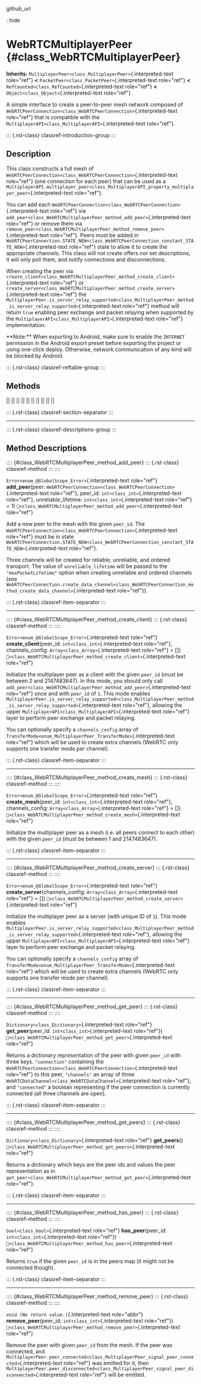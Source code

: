github_url

:   hide

# WebRTCMultiplayerPeer {#class_WebRTCMultiplayerPeer}

**Inherits:** `MultiplayerPeer<class_MultiplayerPeer>`{.interpreted-text
role="ref"} **\<** `PacketPeer<class_PacketPeer>`{.interpreted-text
role="ref"} **\<** `RefCounted<class_RefCounted>`{.interpreted-text
role="ref"} **\<** `Object<class_Object>`{.interpreted-text role="ref"}

A simple interface to create a peer-to-peer mesh network composed of
`WebRTCPeerConnection<class_WebRTCPeerConnection>`{.interpreted-text
role="ref"} that is compatible with the
`MultiplayerAPI<class_MultiplayerAPI>`{.interpreted-text role="ref"}.

::: {.rst-class}
classref-introduction-group
:::

## Description

This class constructs a full mesh of
`WebRTCPeerConnection<class_WebRTCPeerConnection>`{.interpreted-text
role="ref"} (one connection for each peer) that can be used as a
`MultiplayerAPI.multiplayer_peer<class_MultiplayerAPI_property_multiplayer_peer>`{.interpreted-text
role="ref"}.

You can add each
`WebRTCPeerConnection<class_WebRTCPeerConnection>`{.interpreted-text
role="ref"} via
`add_peer<class_WebRTCMultiplayerPeer_method_add_peer>`{.interpreted-text
role="ref"} or remove them via
`remove_peer<class_WebRTCMultiplayerPeer_method_remove_peer>`{.interpreted-text
role="ref"}. Peers must be added in
`WebRTCPeerConnection.STATE_NEW<class_WebRTCPeerConnection_constant_STATE_NEW>`{.interpreted-text
role="ref"} state to allow it to create the appropriate channels. This
class will not create offers nor set descriptions, it will only poll
them, and notify connections and disconnections.

When creating the peer via
`create_client<class_WebRTCMultiplayerPeer_method_create_client>`{.interpreted-text
role="ref"} or
`create_server<class_WebRTCMultiplayerPeer_method_create_server>`{.interpreted-text
role="ref"} the
`MultiplayerPeer.is_server_relay_supported<class_MultiplayerPeer_method_is_server_relay_supported>`{.interpreted-text
role="ref"} method will return `true` enabling peer exchange and packet
relaying when supported by the
`MultiplayerAPI<class_MultiplayerAPI>`{.interpreted-text role="ref"}
implementation.

\*\*Note:\*\* When exporting to Android, make sure to enable the
`INTERNET` permission in the Android export preset before exporting the
project or using one-click deploy. Otherwise, network communication of
any kind will be blocked by Android.

::: {.rst-class}
classref-reftable-group
:::

## Methods

||
||
||
||
||
||
||
||
||
||

::: {.rst-class}
classref-section-separator
:::

------------------------------------------------------------------------

::: {.rst-class}
classref-descriptions-group
:::

## Method Descriptions

:::: {#class_WebRTCMultiplayerPeer_method_add_peer}
::: {.rst-class}
classref-method
:::
::::

`Error<enum_@GlobalScope_Error>`{.interpreted-text role="ref"}
**add_peer**(peer:
`WebRTCPeerConnection<class_WebRTCPeerConnection>`{.interpreted-text
role="ref"}, peer_id: `int<class_int>`{.interpreted-text role="ref"},
unreliable_lifetime: `int<class_int>`{.interpreted-text role="ref"} = 1)
`🔗<class_WebRTCMultiplayerPeer_method_add_peer>`{.interpreted-text
role="ref"}

Add a new peer to the mesh with the given `peer_id`. The
`WebRTCPeerConnection<class_WebRTCPeerConnection>`{.interpreted-text
role="ref"} must be in state
`WebRTCPeerConnection.STATE_NEW<class_WebRTCPeerConnection_constant_STATE_NEW>`{.interpreted-text
role="ref"}.

Three channels will be created for reliable, unreliable, and ordered
transport. The value of `unreliable_lifetime` will be passed to the
`"maxPacketLifetime"` option when creating unreliable and ordered
channels (see
`WebRTCPeerConnection.create_data_channel<class_WebRTCPeerConnection_method_create_data_channel>`{.interpreted-text
role="ref"}).

::: {.rst-class}
classref-item-separator
:::

------------------------------------------------------------------------

:::: {#class_WebRTCMultiplayerPeer_method_create_client}
::: {.rst-class}
classref-method
:::
::::

`Error<enum_@GlobalScope_Error>`{.interpreted-text role="ref"}
**create_client**(peer_id: `int<class_int>`{.interpreted-text
role="ref"}, channels_config: `Array<class_Array>`{.interpreted-text
role="ref"} = \[\])
`🔗<class_WebRTCMultiplayerPeer_method_create_client>`{.interpreted-text
role="ref"}

Initialize the multiplayer peer as a client with the given `peer_id`
(must be between 2 and 2147483647). In this mode, you should only call
`add_peer<class_WebRTCMultiplayerPeer_method_add_peer>`{.interpreted-text
role="ref"} once and with `peer_id` of `1`. This mode enables
`MultiplayerPeer.is_server_relay_supported<class_MultiplayerPeer_method_is_server_relay_supported>`{.interpreted-text
role="ref"}, allowing the upper
`MultiplayerAPI<class_MultiplayerAPI>`{.interpreted-text role="ref"}
layer to perform peer exchange and packet relaying.

You can optionally specify a `channels_config` array of
`TransferMode<enum_MultiplayerPeer_TransferMode>`{.interpreted-text
role="ref"} which will be used to create extra channels (WebRTC only
supports one transfer mode per channel).

::: {.rst-class}
classref-item-separator
:::

------------------------------------------------------------------------

:::: {#class_WebRTCMultiplayerPeer_method_create_mesh}
::: {.rst-class}
classref-method
:::
::::

`Error<enum_@GlobalScope_Error>`{.interpreted-text role="ref"}
**create_mesh**(peer_id: `int<class_int>`{.interpreted-text role="ref"},
channels_config: `Array<class_Array>`{.interpreted-text role="ref"} =
\[\])
`🔗<class_WebRTCMultiplayerPeer_method_create_mesh>`{.interpreted-text
role="ref"}

Initialize the multiplayer peer as a mesh (i.e. all peers connect to
each other) with the given `peer_id` (must be between 1 and 2147483647).

::: {.rst-class}
classref-item-separator
:::

------------------------------------------------------------------------

:::: {#class_WebRTCMultiplayerPeer_method_create_server}
::: {.rst-class}
classref-method
:::
::::

`Error<enum_@GlobalScope_Error>`{.interpreted-text role="ref"}
**create_server**(channels_config:
`Array<class_Array>`{.interpreted-text role="ref"} = \[\])
`🔗<class_WebRTCMultiplayerPeer_method_create_server>`{.interpreted-text
role="ref"}

Initialize the multiplayer peer as a server (with unique ID of `1`).
This mode enables
`MultiplayerPeer.is_server_relay_supported<class_MultiplayerPeer_method_is_server_relay_supported>`{.interpreted-text
role="ref"}, allowing the upper
`MultiplayerAPI<class_MultiplayerAPI>`{.interpreted-text role="ref"}
layer to perform peer exchange and packet relaying.

You can optionally specify a `channels_config` array of
`TransferMode<enum_MultiplayerPeer_TransferMode>`{.interpreted-text
role="ref"} which will be used to create extra channels (WebRTC only
supports one transfer mode per channel).

::: {.rst-class}
classref-item-separator
:::

------------------------------------------------------------------------

:::: {#class_WebRTCMultiplayerPeer_method_get_peer}
::: {.rst-class}
classref-method
:::
::::

`Dictionary<class_Dictionary>`{.interpreted-text role="ref"}
**get_peer**(peer_id: `int<class_int>`{.interpreted-text role="ref"})
`🔗<class_WebRTCMultiplayerPeer_method_get_peer>`{.interpreted-text
role="ref"}

Returns a dictionary representation of the peer with given `peer_id`
with three keys. `"connection"` containing the
`WebRTCPeerConnection<class_WebRTCPeerConnection>`{.interpreted-text
role="ref"} to this peer, `"channels"` an array of three
`WebRTCDataChannel<class_WebRTCDataChannel>`{.interpreted-text
role="ref"}, and `"connected"` a boolean representing if the peer
connection is currently connected (all three channels are open).

::: {.rst-class}
classref-item-separator
:::

------------------------------------------------------------------------

:::: {#class_WebRTCMultiplayerPeer_method_get_peers}
::: {.rst-class}
classref-method
:::
::::

`Dictionary<class_Dictionary>`{.interpreted-text role="ref"}
**get_peers**()
`🔗<class_WebRTCMultiplayerPeer_method_get_peers>`{.interpreted-text
role="ref"}

Returns a dictionary which keys are the peer ids and values the peer
representation as in
`get_peer<class_WebRTCMultiplayerPeer_method_get_peer>`{.interpreted-text
role="ref"}.

::: {.rst-class}
classref-item-separator
:::

------------------------------------------------------------------------

:::: {#class_WebRTCMultiplayerPeer_method_has_peer}
::: {.rst-class}
classref-method
:::
::::

`bool<class_bool>`{.interpreted-text role="ref"} **has_peer**(peer_id:
`int<class_int>`{.interpreted-text role="ref"})
`🔗<class_WebRTCMultiplayerPeer_method_has_peer>`{.interpreted-text
role="ref"}

Returns `true` if the given `peer_id` is in the peers map (it might not
be connected though).

::: {.rst-class}
classref-item-separator
:::

------------------------------------------------------------------------

:::: {#class_WebRTCMultiplayerPeer_method_remove_peer}
::: {.rst-class}
classref-method
:::
::::

`void (No return value.)`{.interpreted-text role="abbr"}
**remove_peer**(peer_id: `int<class_int>`{.interpreted-text role="ref"})
`🔗<class_WebRTCMultiplayerPeer_method_remove_peer>`{.interpreted-text
role="ref"}

Remove the peer with given `peer_id` from the mesh. If the peer was
connected, and
`MultiplayerPeer.peer_connected<class_MultiplayerPeer_signal_peer_connected>`{.interpreted-text
role="ref"} was emitted for it, then
`MultiplayerPeer.peer_disconnected<class_MultiplayerPeer_signal_peer_disconnected>`{.interpreted-text
role="ref"} will be emitted.
